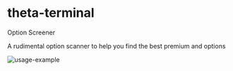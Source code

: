 # theta-terminal
Option Screener

A rudimental option scanner to help you find the best premium and options

![usage-example](https://github.com/mvnchi/theta-terminal/blob/9e833deebf0921da29dab43895f16d20878097a7/files/example.gif)


